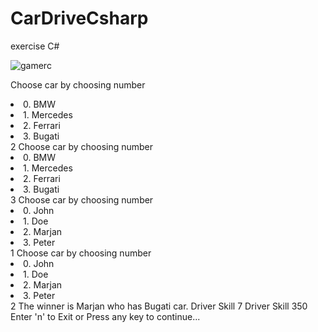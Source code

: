 # CarDriveCsharp
exercise C#

<img src="https://i.ibb.co/BsMstwn/gamerc.png" alt="gamerc" border="0">
<p>
Choose car by choosing number
  <li>0. BMW</li>
  <li>1. Mercedes</li>
  <li>2. Ferrari</li>
  <li>3. Bugati</li>
2
Choose car by choosing number
  <li>0. BMW</li>
  <li>1. Mercedes</li>
  <li>2. Ferrari</li>
  <li>3. Bugati</li>
3
Choose car by choosing number
  <li>0. John</li>
  <li>1. Doe</li>
  <li>2. Marjan</li>
  <li>3. Peter</li>
1
Choose car by choosing number
  <li>0. John</li>
  <li>1. Doe</li>
  <li>2. Marjan</li>
  <li>3. Peter</li>
2
The winner is Marjan who has Bugati car.
Driver Skill 7
Driver Skill 350
Enter 'n' to Exit or Press any key to continue...
</p>
